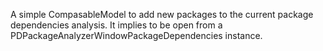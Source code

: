 A simple CompasableModel to add new packages to the current package dependencies analysis.
It implies to be open from a PDPackageAnalyzerWindowPackageDependencies instance.